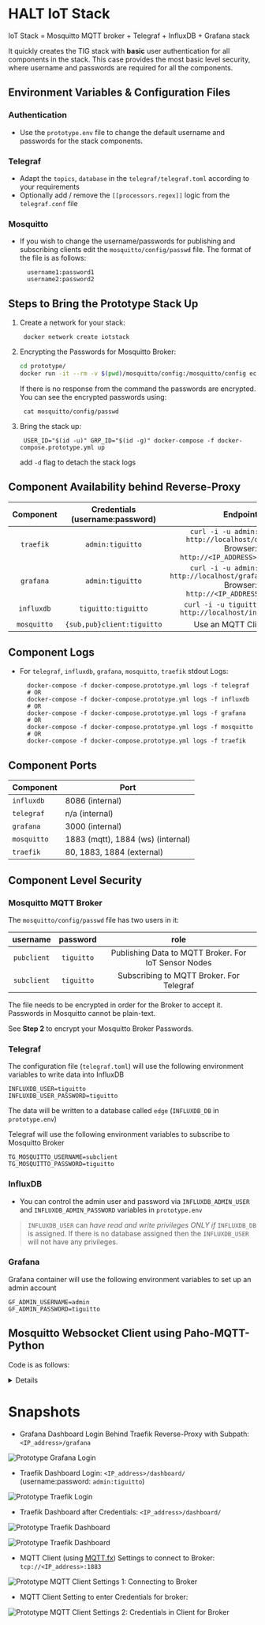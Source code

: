 # HALT IoT Stack
IoT Stack = Mosquitto MQTT broker + Telegraf + InfluxDB + Grafana stack 


It quickly creates the TIG stack with __basic__ user authentication for all
components in the stack. This case provides the most basic level security, where username and passwords
are required for all the components.

## Environment Variables & Configuration Files

### Authentication

- Use the `prototype.env` file to change the default username and passwords for the stack components.

### Telegraf

- Adapt the `topics`, `database` in the `telegraf/telegraf.toml` according to your requirements
- Optionally add / remove the `[[processors.regex]]` logic from the `telegraf.conf` file

### Mosquitto

- If you wish to change the username/passwords for publishing and subscribing clients edit the `mosquitto/config/passwd` file.
    The format of the file is as follows:

        username1:password1
        username2:password2

## Steps to Bring the Prototype Stack Up

1. Create a network for your stack:

        docker network create iotstack

2. Encrypting the Passwords for Mosquitto Broker:

    ```bash
    cd prototype/
    docker run -it --rm -v $(pwd)/mosquitto/config:/mosquitto/config eclipse-mosquitto mosquitto_passwd -U /mosquitto/config/passwd
    ```

    If there is no response from the command the passwords are encrypted. You can see the encrypted passwords using:

        cat mosquitto/config/passwd

3. Bring the stack up:

        USER_ID="$(id -u)" GRP_ID="$(id -g)" docker-compose -f docker-compose.prototype.yml up
    
    add `-d` flag to detach the stack logs

## Component Availability behind Reverse-Proxy

|   Component  |  Credentials (username:password)  |                         Endpoint                         |
|:---------:|:-----------------:|:-----------------------------------------------------------------------------------------------------:|
| `traefik` | `admin:tiguitto`  | `curl -i -u admin:tiguitto http://localhost/dashboard/`<br> Browser: `http://<IP_ADDRESS>/dashboard/` |
| `grafana` | `admin:tiguitto`  | `curl -i -u admin:tiguitto http://localhost/grafana/api/health`<br> Browser: `http://<IP_ADDRESS>/grafana`       |
| `influxdb`| `tiguitto:tiguitto` | `curl -i -u tiguitto:tiguitto http://localhost/influxdb/ping` |
| `mosquitto` | `{sub,pub}client:tiguitto` | Use an MQTT Client here         |

## Component Logs
- For `telegraf`, `influxdb`, `grafana`, `mosquitto`, `traefik` stdout Logs:

        docker-compose -f docker-compose.prototype.yml logs -f telegraf
        # OR
        docker-compose -f docker-compose.prototype.yml logs -f influxdb
        # OR
        docker-compose -f docker-compose.prototype.yml logs -f grafana
        # OR
        docker-compose -f docker-compose.prototype.yml logs -f mosquitto
        # OR
        docker-compose -f docker-compose.prototype.yml logs -f traefik

## Component Ports

| Component   | Port  |
| ----------  | ----- |
| `influxdb`  | 8086 (internal)  |
| `telegraf`  | n/a (internal)  |
| `grafana`   | 3000 (internal) |
| `mosquitto` | 1883 (mqtt), 1884 (ws) (internal) |
| `traefik`   | 80, 1883, 1884 (external) |

## Component Level Security

### Mosquitto MQTT Broker

The `mosquitto/config/passwd` file has two users in it:


|   username  |  password  |                         role                         |
|:-----------:|:----------:|:----------------------------------------------------:|
| `pubclient` | `tiguitto` | Publishing Data to MQTT Broker. For IoT Sensor Nodes |
| `subclient` | `tiguitto` |       Subscribing to MQTT Broker. For Telegraf       |

The file needs to be encrypted in order for the Broker to accept it. Passwords in Mosquitto cannot be plain-text.

See __Step 2__ to encrypt your Mosquitto Broker Passwords.

### Telegraf

The configuration file (`telegraf.toml`) will use the following environment variables to write data into
InfluxDB

    INFLUXDB_USER=tiguitto
    INFLUXDB_USER_PASSWORD=tiguitto

The data will be written to a database called `edge` (`INFLUXDB_DB` in `prototype.env`)

Telegraf will use the following environment variables to subscribe to Mosquitto Broker

    TG_MOSQUITTO_USERNAME=subclient
    TG_MOSQUITTO_PASSWORD=tiguitto


### InfluxDB

- You can control the admin user and password via `INFLUXDB_ADMIN_USER` and `INFLUXDB_ADMIN_PASSWORD` variables in `prototype.env`
> `INFLUXDB_USER` can _have read and write privileges ONLY if_ `INFLUXDB_DB` is assigned. If there is no database assigned then the `INFLUXDB_USER` will not have any privileges.


### Grafana
Grafana container will use the following environment variables to set up an admin account

    GF_ADMIN_USERNAME=admin
    GF_ADMIN_PASSWORD=tiguitto


## Mosquitto Websocket Client using Paho-MQTT-Python

Code is as follows:

<details>

```python
import paho.mqtt.client as mqtt
import sys
HOST = '<YOUR_BROKER_IP_ADDRESS>'
PORT = 1884

CLIENT_ID='tiguitto-prototype-ws'

def on_connect(mqttc, obj, flags, rc):
    print("rc: "+str(rc))

def on_message(mqttc, obj, msg):
    print(msg.topic+" "+str(msg.qos)+" "+str(msg.payload))

def on_publish(mqttc, obj, mid):
    print("mid: "+str(mid))

def on_subscribe(mqttc, obj, mid, granted_qos):
    print("Subscribed: "+str(mid)+" "+str(granted_qos))

def on_log(mqttc, obj, level, string):
    print(string)

mqttc = mqtt.Client(CLIENT_ID, transport="websockets")


mqttc.on_message = on_message
mqttc.on_connect = on_connect
mqttc.on_publish = on_publish
mqttc.on_subscribe = on_subscribe
mqttc.on_log = on_log

mqttc.connect(HOST, PORT, 60)

mqttc.subscribe('IOT/#', 0)

try:
        mqttc.loop_forever()

except KeyboardInterrupt:
        mqttc.loop_stop()
        mqttc.disconnect()
        sys.exit()
```
</details>

# Snapshots

- Grafana Dashboard Login Behind Traefik Reverse-Proxy with Subpath: `<IP_address>/grafana`

![Prototype Grafana Login](Images/grafana.png)

- Traefik Dashboard Login: `<IP_address>/dashboard/` (username:password: `admin:tiguitto`)

![Prototype Traefik Login](Images/TraeficLogin.png)

- Traefik Dashboard after Credentials: `<IP_address>/dashboard/`

![Prototype Traefik Dashboard](Images/Traefic.png)


![Prototype Traefik Dashboard](Images/TraeficDashboard.png)

- MQTT Client (using [MQTT.fx](https://mqttfx.org)) Settings to connect to Broker: `tcp://<IP_address>:1883`

![Prototype MQTT Client Settings 1: Connecting to Broker](Images/MQTTclient.png)

- MQTT Client Setting to enter Credentials for broker:

![Prototype MQTT Client Settings 2: Credentials in Client for Broker](Images/MQTTclientsettings.png)
